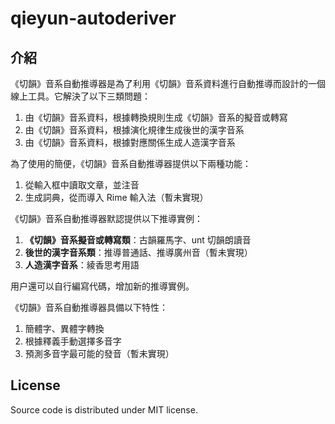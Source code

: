 # qieyun-autoderiver

## 介紹

《切韻》音系自動推導器是為了利用《切韻》音系資料進行自動推導而設計的一個線上工具。它解決了以下三類問題：

1. 由《切韻》音系資料，根據轉換規則生成《切韻》音系的擬音或轉寫
1. 由《切韻》音系資料，根據演化規律生成後世的漢字音系
1. 由《切韻》音系資料，根據對應關係生成人造漢字音系

為了使用的簡便，《切韻》音系自動推導器提供以下兩種功能：

1. 從輸入框中讀取文章，並注音
1. 生成詞典，從而導入 Rime 輸入法（暫未實現）

《切韻》音系自動推導器默認提供以下推導實例：

1. **《切韻》音系擬音或轉寫類**：古韻羅馬字、unt 切韻朗讀音
1. **後世的漢字音系類**：推導普通話、推導廣州音（暫未實現）
1. **人造漢字音系**：綾香思考用語

用户還可以自行編寫代碼，增加新的推導實例。

《切韻》音系自動推導器具備以下特性：

1. 簡體字、異體字轉換
1. 根據釋義手動選擇多音字
1. 預測多音字最可能的發音（暫未實現）

## License

Source code is distributed under MIT license.
